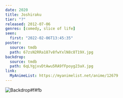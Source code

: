 ```yaml
---
date: 2020
title: Joshiraku
tier: "?"
released: 2012-07-06
genres: [comedy, slice of life]
seen:
  first: "2022-02-06T13:45:35"
poster:
  source: tmdb
  path: 67zsN2RRa187v8fwYxlN8c8T19X.jpg
backdrop:
  source: tmdb
  path: 6qLYgjxvDtAwu5RA9fFpoyg23aX.jpg
link:
  MyAnimeList: https://myanimelist.net/anime/12679
---
```


![Backdrop#f#fb](https://image.tmdb.org/t/p/w1280/6qLYgjxvDtAwu5RA9fFpoyg23aX.jpg "Source: TMDB")
